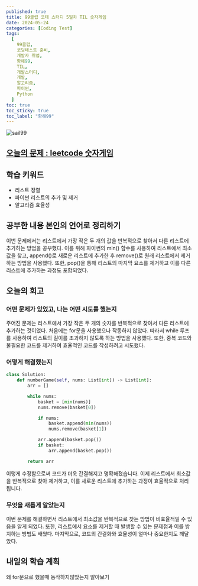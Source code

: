 ```yaml
---
published: true
title: 99클럽 코테 스터디 5일차 TIL 숫자게임
date: 2024-05-24
categories: [Coding Test]
tags:
  [
    99클럽,
    코딩테스트 준비,
    개발자 취업,
    항해99,
    TIL,
    개발스터디,
    개발,
    알고리즘,
    파이썬,
    Python
  ]
toc: true
toc_sticky: true
toc_label: "항해99"
---
```


<img alt='sail99' src="https://github.com/dev-woody/dev-woody.github.io/assets/87690037/9acd8a60-ff3e-48fb-a317-38c699c8bf0e" >

## [오늘의 문제 : leetcode 숫자게임](https://leetcode.com/problems/minimum-number-game/submissions/1269911173/)

## 학습 키워드

- 리스트 정렬
- 파이썬 리스트의 추가 및 제거
- 알고리즘 효율성

## 공부한 내용 본인의 언어로 정리하기

이번 문제에서는 리스트에서 가장 작은 두 개의 값을 반복적으로 찾아서 다른 리스트에 추가하는 방법을 공부했다. 이를 위해 파이썬의 min() 함수를 사용하여 리스트에서 최소값을 찾고, append()로 새로운 리스트에 추가한 후 remove()로 원래 리스트에서 제거하는 방법을 사용했다. 또한, pop()을 통해 리스트의 마지막 요소를 제거하고 이를 다른 리스트에 추가하는 과정도 포함되었다.

## 오늘의 회고

### 어떤 문제가 있었고, 나는 어떤 시도를 했는지

주어진 문제는 리스트에서 가장 작은 두 개의 숫자를 반복적으로 찾아서 다른 리스트에 추가하는 것이었다. 처음에는 for문을 사용했으나 작동하지 않았다. 따라서 while 루프를 사용하여 리스트의 길이를 초과하지 않도록 하는 방법을 사용했다. 또한, 중복 코드와 불필요한 코드를 제거하여 효율적인 코드를 작성하려고 시도했다.

### 어떻게 해결했는지

```python
class Solution:
    def numberGame(self, nums: List[int]) -> List[int]:
        arr = []

        while nums:
            basket = [min(nums)]
            nums.remove(basket[0])

            if nums:
                basket.append(min(nums))
                nums.remove(basket[1])

            arr.append(basket.pop())
            if basket:
                arr.append(basket.pop())

        return arr
```

이렇게 수정함으로써 코드가 더욱 간결해지고 명확해졌습니다. 이제 리스트에서 최소값을 반복적으로 찾아 제거하고, 이를 새로운 리스트에 추가하는 과정이 효율적으로 처리됩니다.

### 무엇을 새롭게 알았는지

이번 문제를 해결하면서 리스트에서 최소값을 반복적으로 찾는 방법이 비효율적일 수 있음을 알게 되었다. 또한, 리스트에서 요소를 제거할 때 발생할 수 있는 문제점과 이를 방지하는 방법도 배웠다. 마지막으로, 코드의 간결화와 효율성이 얼마나 중요한지도 깨달았다.

## 내일의 학습 계획

왜 for문으로 했을때 동작하지않았는지 알아보기
